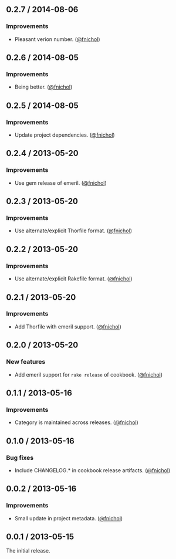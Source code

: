 ## 0.2.7 / 2014-08-06

### Improvements

* Pleasant verion number. ([@fnichol][])


## 0.2.6 / 2014-08-05

### Improvements

* Being better. ([@fnichol][])


## 0.2.5 / 2014-08-05

### Improvements

* Update project dependencies. ([@fnichol][])


## 0.2.4 / 2013-05-20

### Improvements

* Use gem release of emeril. ([@fnichol][])


## 0.2.3 / 2013-05-20

### Improvements

* Use alternate/explicit Thorfile format. ([@fnichol][])


## 0.2.2 / 2013-05-20

### Improvements

* Use alternate/explicit Rakefile format. ([@fnichol][])


## 0.2.1 / 2013-05-20

### Improvements

* Add Thorfile with emeril support. ([@fnichol][])


## 0.2.0 / 2013-05-20

### New features

* Add emeril support for `rake release` of cookbook. ([@fnichol][])


## 0.1.1 / 2013-05-16

### Improvements

* Category is maintained across releases. ([@fnichol][])


## 0.1.0 / 2013-05-16

### Bug fixes

* Include CHANGELOG.\* in cookbook release artifacts. ([@fnichol][])


## 0.0.2 / 2013-05-16

### Improvements

* Small update in project metadata. ([@fnichol][])

## 0.0.1 / 2013-05-15

The initial release.

<!--- The following link definition list is generated by PimpMyChangelog --->
[@fnichol]: https://github.com/fnichol

